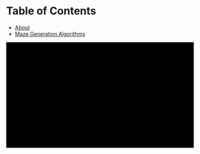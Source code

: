 # Table of Contents

* [About](./about.md)
* [Maze Generation Algorithms](./generation_algorithms.md)

![Animation - Transforming a Maze into a Graph](../images/animations/transform_maze_to_graph.gif)
